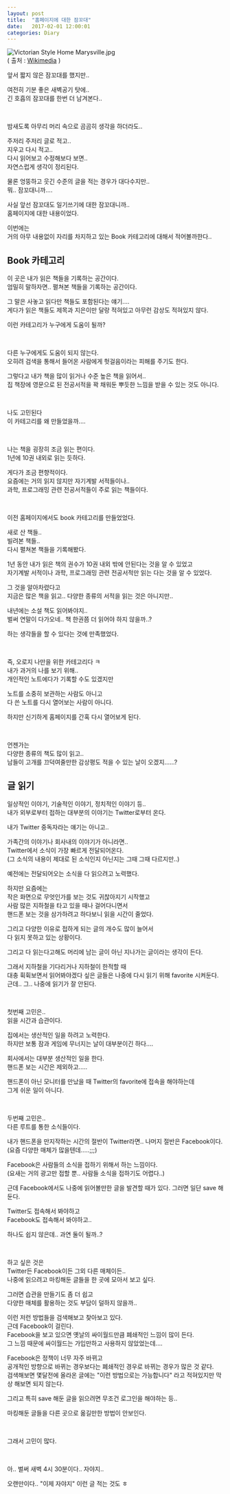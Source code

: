 ```yaml
---
layout: post
title:  "홈페이지에 대한 잠꼬대"
date:   2017-02-01 12:00:01
categories: Diary
---
```


![Victorian Style Home Marysville.jpg](https://upload.wikimedia.org/wikipedia/commons/thumb/9/93/Victorian_Style_Home_Marysville.jpg/748px-Victorian_Style_Home_Marysville.jpg)  
( 출처 : [Wikimedia](https://commons.wikimedia.org) )

앞서 짧지 않은 잠꼬대를 했지만..  

여전히 기분 좋은 새벽공기 탓에..  
긴 호흡의 잠꼬대를 한번 더 남겨본다..  

<br>

밤새도록 아무리 머리 속으로 곰곰히 생각을 하더라도..  

주저리 주저리 글로 적고..  
지우고 다시 적고..  
다시 읽어보고 수정해보다 보면..  
자연스럽게 생각이 정리된다.  

물론 엉뚱하고 웃긴 수준의 글을 적는 경우가 대다수지만..  
뭐.. 잠꼬대니까....  

<!--more-->


사실 앞선 잠꼬대도 일기쓰기에 대한 잠꼬대니까..  
홈페이지에 대한 내용이었다.  

이번에는  
거의 아무 내용없이 자리를 차지하고 있는 Book 카테고리에 대해서 적어볼까한다..  

## Book 카테고리 

이 곳은 내가 읽은 책들을 기록하는 공간이다.  
엄밀히 말하자면.. 펼쳐본 책들을 기록하는 공간이다.  

그 말은 사놓고 읽다만 책들도 포함된다는 얘기....  
게다가 읽은 책들도 제목과 지은이만 달랑 적혀있고 아무런 감상도 적혀있지 않다.  

이런 카테고리가 누구에게 도움이 될까?  

<br>

다른 누구에게도 도움이 되지 않는다.  
오히려 검색을 통해서 들어온 사람에게 헛걸음이라는 피해를 주기도 한다.  

그렇다고 내가 책을 많이 읽거나 수준 높은 책을 읽어서..  
집 책장에 영문으로 된 전공서적을 꽉 채워둔 뿌듯한 느낌을 받을 수 있는 것도 아니다.  

<br>

나도 고민된다  
이 카테고리를 왜 만들었을까....  

<br>

나는 책을 굉장히 조금 읽는 편이다.  
1년에 10권 내외로 읽는 듯하다.  

게다가 조금 편향적이다.  
요즘에는 거의 읽지 않지만 자기계발 서적들이나..  
과학, 프로그래밍 관련 전공서적들이 주로 읽는 책들이다.  

<br>

이전 홈페이지에서도 book 카테고리를 만들었었다.  

새로 산 책들..  
빌려본 책들..  
다시 펼쳐본 책들을 기록해봤다.  

1년 동안 내가 읽은 책의 권수가 10권 내외 밖에 안된다는 것을 알 수 있었고  
자기계발 서적이나 과학, 프로그래밍 관련 전공서적만 읽는 다는 것을 알 수 있었다.  

그 것을 알아차렸다고  
지금은 많은 책을 읽고.. 
다양한 종류의 서적을 읽는 것은 아니지만..  

내년에는 소설 책도 읽어봐야지..  
벌써 연말이 다가오네.. 책 한권쯤 더 읽어야 하지 않을까..?  

하는 생각들을 할 수 있다는 것에 만족했었다.  

<br>

즉, 오로지 나만을 위한 카테고리다 ㅋ  
내가 과거의 나를 보기 위해..  
개인적인 노트에다가 기록할 수도 있겠지만  

노트를 소중히 보관하는 사람도 아니고  
다 쓴 노트를 다시 열어보는 사람이 아니다.  

하지만 신기하게 홈페이지를 간혹 다시 열어보게 된다.  

<br>

언젠가는  
다양한 종류의 책도 많이 읽고..  
남들이 고개를 끄덕여줄만한 감상평도 적을 수 있는 날이 오겠지......?  

## 글 읽기

일상적인 이야기, 기술적인 이야기, 정치적인 이야기 등..  
내가 외부로부터 접하는 대부분의 이야기는 Twitter로부터 온다.  

내가 Twitter 중독자라는 얘기는 아니고..  

가족간의 이야기나 회사내의 이야기가 아니라면..  
Twitter에서 소식이 가장 빠르게 전달되어온다.  
(그 소식의 내용이 제대로 된 소식인지 아닌지는 그때 그때 다르지만..)  

예전에는 전달되어오는 소식을 다 읽으려고 노력했다.  

하지만 요즘에는  
작은 화면으로 무엇인가를 보는 것도 귀찮아지기 시작했고  
사람 많은 지하철을 타고 있을 때나 걸어다니면서  
핸드폰 보는 것을 삼가하려고 하다보니 읽을 시간이 줄었다.  

그리고 다양한 이유로 접하게 되는 글의 개수도 많이 늘어서  
다 읽지 못하고 있는 상황이다.  

그리고 다 읽는다고해도 머리에 남는 글이 아닌 지나가는 글이라는 생각이 든다.  

그래서 지하철을 기다리거나 지하철이 한적할 때  
대충 휙휙보면서 읽어봐야겠다 싶은 글들은 나중에 다시 읽기 위해 favorite 시켜둔다.  
근데.. 그.. 나중에 읽기가 잘 안된다.  

<br>

첫번째 고민은..  
읽을 시간과 습관이다.  

집에서는 생산적인 일을 하려고 노력한다.  
하지만 보통 잠과 게임에 무너지는 날이 대부분이긴 하다....  

회사에서는 대부분 생산적인 일을 한다.  
핸드폰 보는 시간은 제외하고.....  

핸드폰이 아닌 모니터를 만났을 때 Twitter의 favorite에 접속을 해야하는데  
그게 쉬운 일이 아니다.  

<br>

두번째 고민은..  
다른 루트를 통한 소식들이다.  

내가 핸드폰을 만지작하는 시간의 절반이 Twitter라면.. 나머지 절반은 Facebook이다.  
(요즘 다양한 매체가 많을텐데.....;;;)  

Facebook은 사람들의 소식을 접하기 위해서 하는 느낌이다.  
(요새는 거의 광고만 접할 뿐.. 사람들 소식을 접하기도 어렵다..)  

근데 Facebook에서도 나중에 읽어볼만한 글을 발견할 때가 있다. 그러면 일단 save 해둔다.  

Twitter도 접속해서 봐야하고  
Facebook도 접속해서 봐야하고..  

하나도 쉽지 않은데.. 과연 둘이 될까..?  

<br>

하고 싶은 것은  
Twitter든 Facebook이든 그외 다른 매체이든..  
나중에 읽으려고 마킹해둔 글들을 한 곳에 모아서 보고 싶다.  

그러면 습관을 만들기도 좀 더 쉽고  
다양한 매체를 활용하는 것도 부담이 덜하지 않을까..  

이런 저런 방법들을 검색해보고 찾아보고 있다.  
근데 Facebook이 걸린다.  
Facebook을 보고 있으면 옛날의 싸이월드만큼 폐쇄적인 느낌이 많이 든다.  
그 느낌 때문에 싸이월드는 가입만하고 사용하지 않았었는데....  

Facebook은 정책이 너무 자주 바뀌고  
공개적인 방향으로 바뀌는 경우보다는 폐쇄적인 경우로 바뀌는 경우가 많은 것 같다.  
검색해보면 몇달전에 올라온 글에는 "이런 방법으로는 가능합니다" 라고 적혀있지만 막상 해보면 되지 않는다.  

그리고 특히 save 해둔 글을 읽으려면 무조건 로그인을 해야하는 등..  

마킹해둔 글들을 다른 곳으로 옮길만한 방법이 안보인다.  

<br>

그래서 고민이 많다.  

<br>

아.. 벌써 새벽 4시 30분이다.. 자야지..  

오랜만이다.. "이제 자야지" 이런 글 적는 것도 ㅎ  



